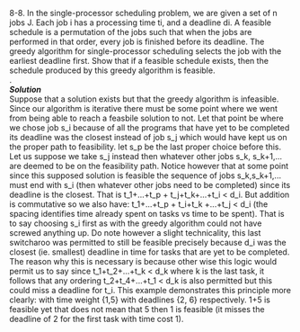 8-8. In the single-processor scheduling problem, we are given a set of n jobs J. Each job i has a processing time ti, and a deadline di. 
A feasible schedule is a permutation of the jobs such that when the jobs are performed in that order, every job is finished before its 
deadline. The greedy algorithm for single-processor scheduling selects the job with the earliest deadline first. Show that if a 
feasible schedule exists, then the schedule produced by this greedy algorithm is feasible.   
.   
***Solution***   
Suppose that a solution exists but that the greedy algorithm is infeasible. Since our algorithm is iterative there must be some point where we
went from being able to reach a feasbile solution to not. Let that point be where we chose job s_i because of all the programs that have
yet to be completed its deadline was the closest instead of job s_j which would have kept us on the proper path to feasibility. let s_p be the last proper
choice before this. 
Let us suppose we take s_j instead then whatever other jobs s_k, s_k+1,... are deemed to be on the feasibility path. Notice however that at some point since
this supposed solution is feasible the sequence of jobs s_k,s_k+1,... must end with s_i (then whatever other jobs need
to be completed) since its deadline is the closest. That is t_1+...+t_p   +   t_j+t_k+...+t_i < d_i. But addition is commutative so we also have:
t_1+...+t_p   +   t_i+t_k +...+t_j < d_i (the spacing identifies time already spent on tasks vs time to be spent). 
That is to say choosing s_i first as with the greedy algorithm could not have screwed anything up. Do note
however a slight technicality, this last switcharoo was permitted to still be feasible precisely because d_i was the closest (ie. smallest) deadline in time
for tasks that are yet to be completed. The reason why this is necessary is because other wise this logic would permit us to say since 
t_1+t_2+...+t_k < d_k where k is the last task, it follows that any ordering t_2+t_4+...+t_1 < d_k is also permitted but this could miss a deadline
for t_i. This example demonstrates this principle more clearly: with time weight {1,5} with deadlines {2, 6} respectively. 1+5 is feasible
yet that does not mean that 5 then 1 is feasible (it misses the deadline of 2 for the first task with time cost 1).
